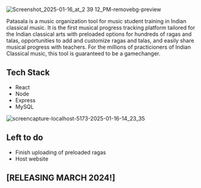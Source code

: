 
![Screenshot_2025-01-16_at_2 39 12_PM-removebg-preview](https://github.com/user-attachments/assets/b4158612-c2aa-4a08-94a5-e07d3e2513cf)

Patasala is a music organization tool for music student training in Indian classical music. It is the first musical progress tracking platform tailored for the Indian classical arts with preloaded options for hundreds of ragas and talas, opportunities to add and customize ragas and talas, and easily share musical progress with teachers. For the millions of practicioners of Indian Classical music, this tool is guaranteed to be a gamechanger.

## Tech Stack
* React
* Node
* Express
* MySQL



![screencapture-localhost-5173-2025-01-16-14_23_35](https://github.com/user-attachments/assets/65fe90dd-be8f-4793-84fe-12a95a735f53)


## Left to do
* Finish uploading of preloaded ragas
* Host website

## [RELEASING MARCH 2024!]
